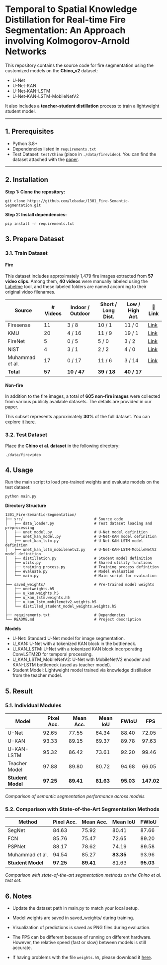 # Temporal to Spatial Knowledge Distillation for Real-time Fire Segmentation: An Approach involving Kolmogorov-Arnold Networks

This repository contains the source code for fire segmentation using the customized models on the **Chino_v2** dataset:
- U-Net
- U-Net-KAN
- U-Net-KAN-LSTM
- U-Net-KAN-LSTM-MobileNetV2

It also includes a **teacher-student distillation** process to train a lightweight student model.

---

## 1. Prerequisites

- Python 3.8+
- Dependencies listed in `requirements.txt`
- Test Dataset: `test/Chino` (place in `./data/firevideo`). You can find the dataset attached with the [paper](https://arxiv.org/pdf/1506.03495).

---

## 2. Installation

**Step 1: Clone the repository:**
```
git clone https://github.com/lebadac/1301_Fire-Semantic-Segmentation.git
   ```
**Step 2: Install dependencies:**
```
pip install -r requirements.txt
```

## 3. Prepare Dataset

### 3.1. Train Dataset

#### Fire

This dataset includes approximately 1,479 fire images extracted from **57 video clips**. Among them, **40 videos** were manually labeled using the [Labelme](https://github.com/wkentaro/labelme) tool, and these labeled folders are named according to their original video filenames.

| **Source**            | **# Videos** | **Indoor / Outdoor** | **Short / Long Dist.** | **Low / High Act.** | 🔗 **Link** |
|-----------------------|--------------|-----------------------|-------------------------|----------------------|-------------|
| Firesense             | 11           | 3 / 8                 | 10 / 1                  | 11 / 0               | [Link](https://zenodo.org/records/836749) |
| KMU                   | 20           | 4 / 16                | 11 / 9                  | 19 / 1               | [Link](https://cvpr.kmu.ac.kr/) |
| FireNet               | 5            | 0 / 5                 | 5 / 0                   | 3 / 2                | [Link](https://github.com/arpit-jadon/FireNet-LightWeight-Network-for-Fire-Detection?tab=readme-ov-file) |
| NIST                  | 4            | 3 / 1                 | 2 / 2                   | 4 / 0                | [Link](https://www.nist.gov/programs-projects/national-fire-research-laboratory-advanced-metrology/360-degree-video-fire) |
| Muhammad et al.       | 17           | 0 / 17                | 11 / 6                  | 3 / 14               | [Link](https://github.com/hayatkhan8660-maker/Fire_Seg_Dataset) |
| **Total**             | **57**       | **10 / 47**           | **39 / 18**             | **40 / 17**          |             |

#### Non-fire

In addition to the fire images, a total of **605 non-fire images** were collected from various publicly available datasets. The details are provided in our paper.

This subset represents approximately **30%** of the full dataset. You can explore it [here](https://drive.google.com/drive/folders/1zuY82Zy_Lnuw0zZhwmRVDS6atlWGXd-3?usp=sharing).

### 3.2. Test Dataset

Place the **Chino et al. dataset** in the following directory:
```
./data/firevideo
```

## 4. Usage
Run the main script to load pre-trained weights and evaluate models on the test dataset:
```
python main.py
```
**Directory Structure**
```
1301_Fire-Semantic-Segmentation/
├── src/                                # Source code
│   ├── data_loader.py                  # Test dataset loading and preprocessing
│   ├── unet_model.py                   # U-Net model definition
│   ├── unet_kan_model.py               # U-Net-KAN model definition
│   ├── unet_kan_lstm.py                # U-Net-KAN-LSTM model definition
│   ├── unet_kan_lstm_mobilenetv2.py    # U-Net-KAN-LSTM-MobileNetV2 model definition
│   ├── distillation.py                 # Student model definition
│   ├── utils.py                        # Shared utility functions
│   ├── training_process.py             # Training process definition
│   ├── evaluate.py                     # Model evaluation
│   └── main.py                         # Main script for evaluation
│
├── saved_weights/                      # Pre-trained model weights
│   ├── unetweights.h5
│   ├── u_kan.weights.h5
│   ├── u_kan_lstm.weights.h5
│   ├── u_kan_lstm_mobilenetv2.weights.h5
│   └── distilled_student_model_weights.weights.h5
│
├── requirements.txt                    # Dependencies
└── README.md                           # Project description

```

**Models**

- U-Net: Standard U-Net model for image segmentation.
- U_KAN: U-Net with a tokenized KAN block in the bottleneck.
- U_KAN_LSTM: U-Net with a tokenized KAN block incorporating ConvLSTM2D for temporal processing.
- U_KAN_LSTM_MobileNetV2: U-Net with MobileNetV2 encoder and KAN-LSTM bottleneck (used as teacher model).
- Student Model: Lightweight model trained via knowledge distillation from the teacher model.

## 5. Result
### 5.1. Individual Modules
| **Model**          | **Pixel Acc.** | **Mean Acc.** | **Mean IoU** | **FWIoU** | **FPS**  |
|--------------------|----------------|---------------|--------------|-----------|----------|
| U-Net              | 92.65          | 77.55         | 64.34        | 88.40     | 72.05    |
| U-KAN              | 93.33          | 89.15         | 69.37        | 89.78     | 97.63    |
| U-KAN-LSTM         | 95.32          | 86.42         | 73.61        | 92.20     | 99.46    |
| Teacher Model      | 97.88          | 89.80         | 80.72        | 94.68     | 66.05    |
| **Student Model**  | **97.25**      | **89.41**     | **81.63**    | **95.03** | **147.02**|

*Comparison of semantic segmentation performance across models.*
### 5.2. Comparison with State-of-the-Art Segmentation Methods

| **Method**              | **Pixel Acc.** | **Mean Acc.** | **Mean IoU**  | **FWIoU**   |
|-------------------------|----------------|---------------|---------------|-------------|
| SegNet                  | 84.63          | 75.92         | 80.41         | 87.66       |
| FCN                     | 85.76          | 75.47         | 72.65         | 89.20       |
| PSPNet                  | 88.17          | 78.62         | 74.19         | 89.58       |
| Muhammad et al.         | 94.54          | 85.27         | **83.35**     | 93.96       |
| **Student Model**       | **97.25**      | **89.41**     | 81.63         | **95.03**   |

*Comparison with state-of-the-art segmentation methods on the Chino et al. test set.*


## 6. Notes
- Update the dataset path in main.py to match your local setup.

- Model weights are saved in saved_weights/ during training.

- Visualization of predictions is saved as PNG files during evaluation.

- The FPS can be different because of running on different hardware. However, the relative speed (fast or slow) between models is still accurate.

- If having problems with the file `weights.h5`, please download it [here](https://drive.google.com/drive/folders/1uFZ_qdeCEUr0p-H1r1GJcNQhVtoq-Knm?usp=sharing).



